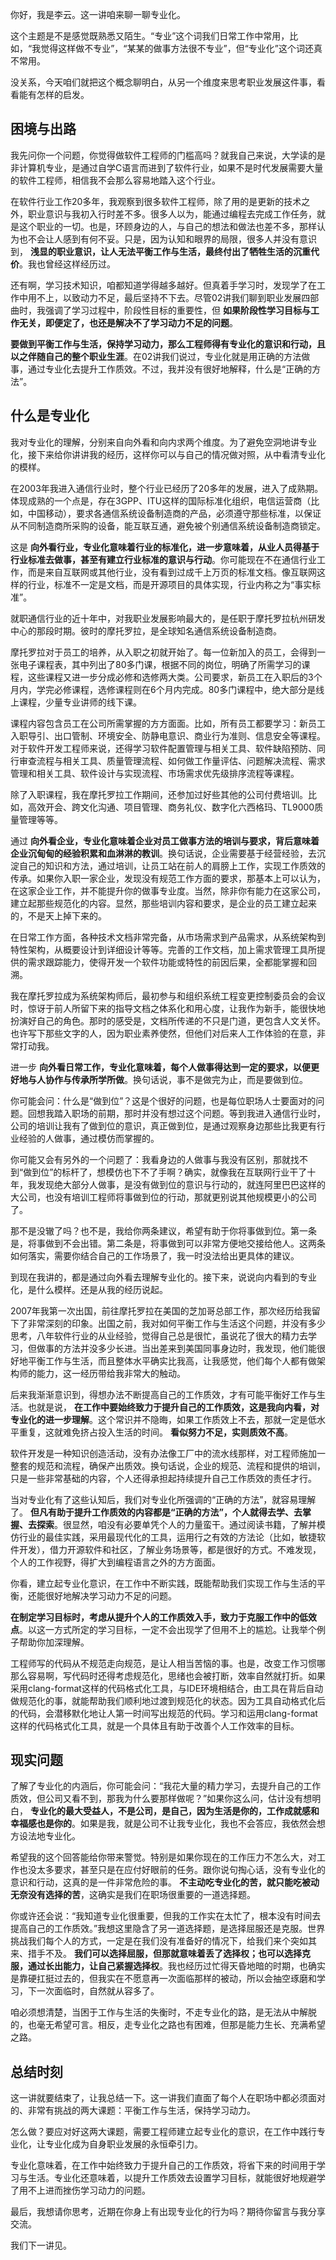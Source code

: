 你好，我是李云。这一讲咱来聊一聊专业化。

这个主题是不是感觉既熟悉又陌生。“专业”这个词我们日常工作中常用，比如，“我觉得这样做不专业”，“某某的做事方法很不专业”，但“专业化”这个词还真不常用。

没关系，今天咱们就把这个概念聊明白，从另一个维度来思考职业发展这件事，看看能有怎样的启发。

## 困境与出路

我先问你一个问题，你觉得做软件工程师的门槛高吗？就我自己来说，大学读的是非计算机专业，是通过自学C语言而进到了软件行业，如果不是时代发展需要大量的软件工程师，相信我不会那么容易地踏入这个行业。

在软件行业工作20多年，我观察到很多软件工程师，除了用的是更新的技术之外，职业意识与我初入行时差不多。很多人以为，能通过编程去完成工作任务，就是这个职业的一切。也是，环顾身边的人，与自己的想法和做法也差不多，那样认为也不会让人感到有何不妥。只是，因为认知和眼界的局限，很多人并没有意识到， **浅显的职业意识，让人无法平衡工作与生活，最终付出了牺牲生活的沉重代价**。我也曾经这样经历过。

还有啊，学习技术知识，咱都知道学得越多越好。但真着手学习时，发现学了在工作中用不上，以致动力不足，最后坚持不下去。尽管02讲我们聊到职业发展四部曲时，我强调了学习过程中，阶段性目标的重要性，但 **如果阶段性学习目标与工作无关，即便定了，也还是解决不了学习动力不足的问题**。

**要做到平衡工作与生活，保持学习动力，那么工程师得有专业化的意识和行动，且以之伴随自己的整个职业生涯**。在02讲我们说过，专业化就是用正确的方法做事，通过专业化去提升工作质效。不过，我并没有很好地解释，什么是“正确的方法”。

## 什么是专业化

我对专业化的理解，分别来自向外看和向内求两个维度。为了避免空洞地讲专业化，接下来给你讲讲我的经历，这样你可以与自己的情况做对照，从中看清专业化的模样。

在2003年我进入通信行业时，整个行业已经历了20多年的发展，进入了成熟期。体现成熟的一个点是，存在3GPP、ITU这样的国际标准化组织，电信运营商（比如，中国移动），要求各通信系统设备制造商的产品，必须遵守那些标准，以保证从不同制造商所采购的设备，能互联互通，避免被个别通信系统设备制造商锁定。

这是 **向外看行业，专业化意味着行业的标准化，进一步意味着，从业人员得基于行业标准去做事，甚至有建立行业标准的意识与行动**。你可能现在不在通信行业工作，而是来自互联网或其他行业，没有看到过成千上万页的标准文档。像互联网这样的行业，标准不一定是文档，而是开源项目的具体实现，行业内称之为“事实标准”。

就职通信行业的近十年中，对我职业发展影响最大的，是任职于摩托罗拉杭州研发中心的那段时期。彼时的摩托罗拉，是全球知名通信系统设备制造商。

摩托罗拉对于员工的培养，从入职之初就开始了。每一位新加入的员工，会得到一张电子课程表，其中列出了80多门课，根据不同的岗位，明确了所需学习的课程，这些课程又进一步分成必修和选修两大类。公司要求，新员工在入职后的3个月内，学完必修课程，选修课程则在6个月内完成。80多门课程中，绝大部分是线上课程，少量专业讲师的线下课。

课程内容包含员工在公司所需掌握的方方面面。比如，所有员工都要学习：新员工入职导引、出口管制、环境安全、防静电意识、商业行为准则、信息安全等课程。对于软件开发工程师来说，还得学习软件配置管理与相关工具、软件缺陷预防、同行审查流程与相关工具、质量管理流程、如何做工作量评估、问题解决流程、需求管理和相关工具、软件设计与实现流程、市场需求优先级排序流程等课程。

除了入职课程，我在摩托罗拉工作期间，还参加过好些其他的公司付费培训。比如，高效开会、跨文化沟通、项目管理、商务礼仪、数字化六西格玛、TL9000质量管理等等。

通过 **向外看企业，专业化意味着企业对员工做事方法的培训与要求，背后意味着企业沉甸甸的经验积累和血淋淋的教训**。换句话说，企业需要基于经营经验，去沉淀自己的知识和方法，通过培训，让员工站在前人的肩膀上工作，实现工作质效的传承。如果你入职一家企业，发现没有规范工作方面的要求，那基本上可以认为，在这家企业工作，并不能提升你的做事专业度。当然，除非你有能力在这家公司，建立起那些规范化的内容。显然，那些培训内容和要求，是企业的员工建立起来的，不是天上掉下来的。

在日常工作方面，各种技术文档非常完备，从市场需求到产品需求，从系统架构到特性架构，从概要设计到详细设计等等。完善的工作文档，加上需求管理工具所提供的需求跟踪能力，使得开发一个软件功能或特性的前因后果，全都能掌握和回溯。

我在摩托罗拉成为系统架构师后，最初参与和组织系统工程变更控制委员会的会议时，惊讶于前人所留下来的指导文档之体系化和用心度，让我作为新手，能很快地扮演好自己的角色。那时的感受是，文档所传递的不只是门道，更包含人文关怀。也许写下那些文字的人，因为职业素养使然，但他们对后来人工作体验的在意，非常打动我。

进一步 **向外看日常工作，专业化意味着，每个人做事得达到一定的要求，以便更好地与人协作与传承所学所做**。换句话说，事不是做完为止，而是要做到位。

你可能会问：什么是“做到位”？这是个很好的问题，也是每位职场人士要面对的问题。回想我踏入职场的前期，那时并没有想过这个问题。等到我进入通信行业时，公司的培训让我有了做到位的意识，真正做到位，是通过观察身边那些比我更有行业经验的人做事，通过模仿而掌握的。

你可能又会有另外的一个问题了：我看身边的人做事与我没有区别，那就找不到“做到位”的标杆了，想模仿也下不了手啊？确实，就像我在互联网行业干了十年，我发现绝大部分人做事，是没有做到位的意识与行动的，就连阿里巴巴这样的大公司，也没有培训工程师将事做到位的行动，那就更别说其他规模更小的公司了。

那不是没辙了吗？也不是，我给你两条建议，希望有助于你将事做到位。第一条是，将事做到不会出错。第二条是，将事做到可以非常方便地交接给他人。这两条如何落实，需要你结合自己的工作场景了，我一时没法给出更具体的建议。

到现在我讲的，都是通过向外看去理解专业化的。接下来，说说向内看到的专业化，是什么模样。还是从我的经历说起。

2007年我第一次出国，前往摩托罗拉在美国的芝加哥总部工作，那次经历给我留下了非常深刻的印象。出国之前，我对如何平衡工作与生活这个问题，并没有多少思考，八年软件行业的从业经验，觉得自己总是很忙，虽说花了很大的精力去学习，但做事的方法并没多少长进。当出差来到美国同事身边时，我发现，他们能很好地平衡工作与生活，而且整体水平确实比我高，让我感觉，他们每个人都有做架构师的能力，这一经历带给我非常大的触动。

后来我渐渐意识到，得想办法不断提高自己的工作质效，才有可能平衡好工作与生活。也就是说， **在工作中要始终致力于提升自己的工作质效，这是我向内看，对专业化的进一步理解**。这个常识并不隐晦，如果工作质效上不去，那就一定是低水平重复，这就难免挤占投入生活的时间。 **看似努力不足，实则质效不高**。

软件开发是一种知识创造活动，没有办法像工厂中的流水线那样，对工程师施加一整套的规范和流程，确保产出质效。换句话说，企业的规范、流程和提供的培训，只是一些非常基础的内容，个人还得承担起持续提升自己工作质效的责任才行。

当对专业化有了这些认知后，我们对专业化所强调的“正确的方法”，就容易理解了。 **但凡有助于提升工作质效的内容都是“正确的方法”，个人就得去学、去掌握、去探索**。很显然，咱没有必要单凭个人的力量蛮干。通过阅读书籍，了解并模仿行业的最佳实践，采用最现代化的工具，运用行之有效的方法论（比如，敏捷软件开发），借力开源软件和社区，了解业务场景等，都是很好的方式。不难发现，个人的工作视野，得扩大到编程语言之外的方方面面。

你看，建立起专业化意识，在工作中不断实践，既能帮助我们实现工作与生活的平衡，还能很好地解决学习动力不足的问题。

**在制定学习目标时，考虑从提升个人的工作质效入手，致力于克服工作中的低效点**。以这一方式所定的学习目标，一定不会出现学了但用不上的尴尬。让我举个例子帮助你加深理解。

工程师写的代码从不规范走向规范，是让人相当苦恼的事。也是，改变工作习惯哪那么容易啊，写代码时还得考虑规范化，思绪也会被打断，效率自然就打折。如果采用clang-format这样的代码格式化工具，与IDE环境相结合，由工具在背后自动做规范化的事，就能帮助我们顺利地过渡到规范化的状态。因为工具自动格式化后的代码，会潜移默化地让人第一时间写出规范的代码。学习和运用clang-format这样的代码格式化工具，就是一个具体且有助于改善个人工作效率的目标。

## 现实问题

了解了专业化的内涵后，你可能会问：“我花大量的精力学习，去提升自己的工作质效，但公司又看不到，那我为什么要那样做呢？”如果你这么问，估计没有想明白， **专业化的最大受益人，不是公司，是自己，因为生活是你的，工作成就感和幸福感也是你的**。如果是我，就是公司不让我专业化，我也不会答应，我依然会想方设法地专业化。

希望我的这个回答能给你带来警觉。特别是如果你现在的工作压力不怎么大，对工作也没太多要求，甚至只是在应付好眼前的任务。跟你说句掏心话，没有专业化的意识和行动，这真的是一件非常危险的事。 **不主动吃专业化的苦，就只能吃被动无奈没有选择的苦**，这确实是我们在职场很重要的一道选择题。

你或许还会说：“我知道专业化很重要，但我的工作实在太忙了，根本没有时间去提高自己的工作质效。”我想这里隐含了另一道选择题，是选择屈服还是克服。世界挑战我们每个人的方式，一定是在我们没有准备好的情况下，给我们来个突如其来、措手不及。 **我们可以选择屈服，但那就意味着丢了选择权；也可以选择克服，通过长出能力，让自己紧握选择权**。我也经历过忙得天昏地暗的时期，也确实是靠硬扛挺过去的，但我实在不愿意再一次面临那样的被动，所以会抽空琢磨和学习，下一次面临时，自然就从容多了。

咱必须想清楚，当困于工作与生活的失衡时，不走专业化的路，是无法从中解脱的，也毫无希望可言。相反，走专业化之路也有困难，但那是能力生长、充满希望之路。

## 总结时刻

这一讲就要结束了，让我总结一下。这一讲我们直面了每个人在职场中都必须面对的、非常有挑战的两大课题：平衡工作与生活，保持学习动力。

怎么做？要应对好这两大课题，需要工程师建立起专业化的意识，在工作中践行专业化，让专业化成为自身职业发展的永恒牵引力。

专业化意味着，在工作中始终致力于提升自己的工作质效，将省下来的时间用于学习与生活。专业化还意味着，以提升工作质效去设置学习目标，就能很好地规避学了用不上进而挫伤学习动力的问题。

最后，我想请你思考，近期在你身上有出现专业化的行为吗？期待你留言与我分享交流。

我们下一讲见。